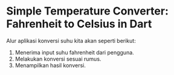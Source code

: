 # Simple Temperature Converter: Fahrenheit to Celsius in Dart

Alur aplikasi konversi suhu kita akan seperti berikut:
1. Menerima input suhu fahrenheit dari pengguna.
2. Melakukan konversi sesuai rumus.
3. Menampilkan hasil konversi.
